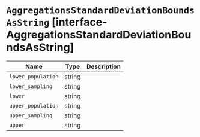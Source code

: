 # `AggregationsStandardDeviationBoundsAsString` [interface-AggregationsStandardDeviationBoundsAsString]

| Name | Type | Description |
| - | - | - |
| `lower_population` | string | &nbsp; |
| `lower_sampling` | string | &nbsp; |
| `lower` | string | &nbsp; |
| `upper_population` | string | &nbsp; |
| `upper_sampling` | string | &nbsp; |
| `upper` | string | &nbsp; |

